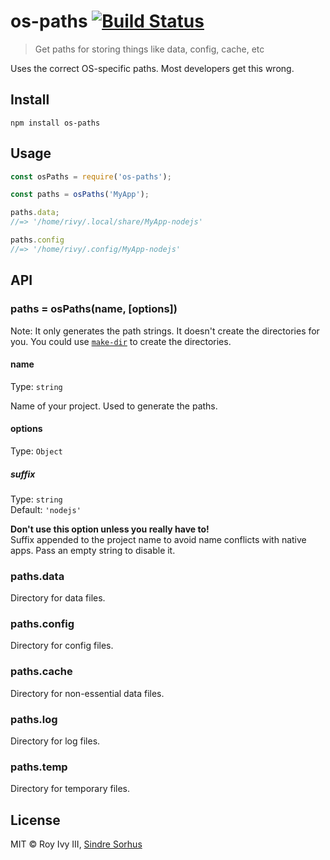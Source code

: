 <!DOCTYPE markdown><!-- markdownlint-disable no-inline-html -->
<meta charset="utf-8" content="text/markdown" lang="en">
<!-- -## editors ## (emacs/sublime) -*- coding: utf8-nix; tab-width: 4; mode: markdown; indent-tabs-mode: nil; basic-offset: 2; st-word_wrap: 'true' -*- ## (jEdit) :tabSize=4:indentSize=4:mode=markdown: ## (notepad++) vim:tabstop=4:syntax=markdown:expandtab:smarttab:softtabstop=2 ## modeline (see <https://archive.is/djTUD>@@<http://webcitation.org/66W3EhCAP> ) -->
<!-- spell-checker:ignore expandtab markdownlint modeline smarttab softtabstop -->

<!-- spell-checker:ignore rivy Sindre Sorhus -->

# os-paths [![Build Status](https://travis-ci.org/rivy/js.os-paths.svg?branch=master)](https://travis-ci.org/rivy/js.os-paths)

> Get paths for storing things like data, config, cache, etc

Uses the correct OS-specific paths. Most developers get this wrong.

## Install

```shell
npm install os-paths
```

## Usage

```js
const osPaths = require('os-paths');

const paths = osPaths('MyApp');

paths.data;
//=> '/home/rivy/.local/share/MyApp-nodejs'

paths.config
//=> '/home/rivy/.config/MyApp-nodejs'
```

## API

### paths = osPaths(name, [options])

Note: It only generates the path strings. It doesn't create the directories for you. You could use [`make-dir`](https://github.com/sindresorhus/make-dir) to create the directories.

#### name

Type: `string`

Name of your project. Used to generate the paths.

#### options

Type: `Object`

##### suffix

Type: `string`<br>
Default: `'nodejs'`

**Don't use this option unless you really have to!**<br>
Suffix appended to the project name to avoid name conflicts with native
apps. Pass an empty string to disable it.

### paths.data

Directory for data files.

### paths.config

Directory for config files.

### paths.cache

Directory for non-essential data files.

### paths.log

Directory for log files.

### paths.temp

Directory for temporary files.

## License

MIT © Roy Ivy III, [Sindre Sorhus](https://sindresorhus.com)
